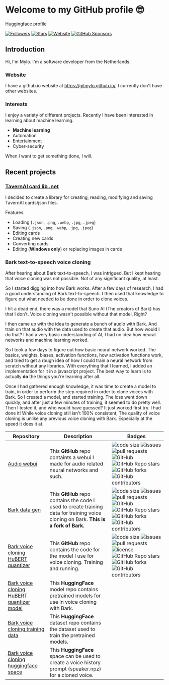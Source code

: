 # Welcome to my GitHub profile 😎

[Huggingface profile](https://huggingface.co/GitMylo)

[![Followers](https://img.shields.io/github/followers/gitmylo?style=for-the-badge)](https://github.com/gitmylo?tab=followers)
[![Stars](https://img.shields.io/github/stars/gitmylo?affiliations=OWNER%2CCOLLABORATOR&style=for-the-badge)](https://github.com/gitmylo?tab=repositories)
[![Website](https://img.shields.io/website?down_message=Offline&style=for-the-badge&up_message=Online&url=https%3A%2F%2Fgitmylo.github.io%2F)](https://gitmylo.github.io/)
[![GitHub Sponsors](https://img.shields.io/github/sponsors/gitmylo?style=for-the-badge)](https://github.com/sponsors/gitmylo/)
## Introduction
Hi, I'm Mylo. I'm a software developer from the Netherlands.

### Website
I have a github.io website at https://gitmylo.github.io/, I currently don't have other websites.

### Interests
I enjoy a variety of different projects. Recently I have been interested in learning about machine learning.
* **Machine learning**
* Automation
* Entertainment
* Cyber-security

When I want to get something done, I will.

## Recent projects
### [TavernAI card lib .net](https://github.com/gitmylo/TavernAICardLib)
I decided to create a library for creating, reading, modifying and saving TavernAI cards/json files.

Features:
* Loading (`.json`, `.png`, `.webp`, `.jpg`, `.jpeg`)
* Saving (`.json`, `.png`, `.webp`, `.jpg`, `.jpeg`)
* Editing cards
* Creating new cards
* Converting cards
* Editing (**Windows only**) or replacing images in cards

### Bark text-to-speech voice cloning
After hearing about Bark text-to-speech, I was intrigued. But I kept hearing that voice cloning was not possible. Not of any significant quality, at least.

So I started digging into how Bark works. After a few days of research, I had a good understanding of Bark text-to-speech. I then used that knowledge to figure out what needed to be done in order to clone voices.

I hit a dead end, there was a model that Suno AI (The creators of Bark) has that I don't. Voice cloning wasn't possible without that model. Right?

I then came up with the idea to generate a bunch of audio with Bark. And train on that audio with the data used to create that audio.
But how would I do that? I had a very basic understanding of AI, I had no idea how neural networks and machine learning worked.

So I took a few days to figure out how basic neural network worked. The basics, weights, biases, activation functions, how activation functions work, and tried to get a rough idea of how I could train a neural network from scratch without any libraries.
With everything that I learned, I added an implementation for it in a javascript project. The best way to learn is to actually **do** the things you're learning after all.

Once I had gathered enough knowledge, it was time to create a model to train, in order to perform the step required in order to clone voices with Bark.
So I created a model, and started training. The loss went down quickly, and after just a few minutes of training, it seemed to do pretty well.
Then I tested it, and who would have guessed? It just worked first try. I had done it!
While voice cloning still isn't 100% consistent, The quality of voice cloning is unlike any previous voice cloning with Bark. Especially at the speed it does it at.

| Repository                                                                                            | Description                                                                                                                           | Badges                                                                                                                                                                                                                                                                                                                                                                                                                                                                                                                                                                                                                                                                                                                                                                                                                                                               |
|-------------------------------------------------------------------------------------------------------|---------------------------------------------------------------------------------------------------------------------------------------|----------------------------------------------------------------------------------------------------------------------------------------------------------------------------------------------------------------------------------------------------------------------------------------------------------------------------------------------------------------------------------------------------------------------------------------------------------------------------------------------------------------------------------------------------------------------------------------------------------------------------------------------------------------------------------------------------------------------------------------------------------------------------------------------------------------------------------------------------------------------|
| [Audio webui](https://github.com/gitmylo/audio-webui)                                                 | This **GitHub** repo containts a webui I made for audio related neural networks and such.                                             | ![code size](https://img.shields.io/github/languages/code-size/gitmylo/audio-webui?style=flat-square) ![issues](https://img.shields.io/github/issues/gitmylo/audio-webui?style=flat-square) ![pull requests](https://img.shields.io/github/issues-pr/gitmylo/audio-webui?style=flat-square) ![GitHub](https://img.shields.io/github/license/gitmylo/audio-webui?style=flat-square) ![GitHub Repo stars](https://img.shields.io/github/stars/gitmylo/audio-webui?style=flat-square) ![GitHub forks](https://img.shields.io/github/forks/gitmylo/audio-webui?style=flat-square) ![GitHub contributors](https://img.shields.io/github/contributors-anon/gitmylo/audio-webui?style=flat-square)                                                                                                                                                                          |
| [Bark data gen](https://github.com/gitmylo/bark-data-gen)                                             | This **GitHub** repo contains the code I used to create training data for training voice cloning on Bark. **This is a fork of Bark.** | ![code size](https://img.shields.io/github/languages/code-size/gitmylo/bark-data-gen?style=flat-square) ![issues](https://img.shields.io/github/issues/gitmylo/bark-data-gen?style=flat-square) ![pull requests](https://img.shields.io/github/issues-pr/gitmylo/bark-data-gen?style=flat-square) ![GitHub](https://img.shields.io/github/license/gitmylo/bark-data-gen?style=flat-square) ![GitHub Repo stars](https://img.shields.io/github/stars/gitmylo/bark-data-gen?style=flat-square) ![GitHub forks](https://img.shields.io/github/forks/gitmylo/bark-data-gen?style=flat-square) ![GitHub contributors](https://img.shields.io/github/contributors-anon/gitmylo/bark-data-gen?style=flat-square)                                                                                                                                                            |
| [Bark voice cloning HuBERT quantizer](https://github.com/gitmylo/bark-voice-cloning-HuBERT-quantizer) | This **GitHub** repo contains the code for the model I use for voice cloning. Training and running.                                   | ![code size](https://img.shields.io/github/languages/code-size/gitmylo/bark-voice-cloning-HuBERT-quantizer?style=flat-square) ![issues](https://img.shields.io/github/issues/gitmylo/bark-voice-cloning-HuBERT-quantizer?style=flat-square) ![pull requests](https://img.shields.io/github/issues-pr/gitmylo/bark-voice-cloning-HuBERT-quantizer?style=flat-square) ![license](https://img.shields.io/github/license/gitmylo/bark-voice-cloning-hubert-quantizer?style=flat-square) ![GitHub Repo stars](https://img.shields.io/github/stars/gitmylo/bark-voice-cloning-hubert-quantizer?style=flat-square) ![GitHub forks](https://img.shields.io/github/forks/gitmylo/bark-voice-cloning-hubert-quantizer?style=flat-square) ![GitHub contributors](https://img.shields.io/github/contributors-anon/gitmylo/bark-voice-cloning-hubert-quantizer?style=flat-square) |
| [Bark voice cloning HuBERT quantizer model](https://huggingface.co/GitMylo/bark-voice-cloning)        | This **HuggingFace** model repo contains pretrained models for use in voice cloning with Bark.                                        |                                                                                                                                                                                                                                                                                                                                                                                                                                                                                                                                                                                                                                                                                                                                                                                                                                                                      |
| [Bark voice cloning training data](https://huggingface.co/datasets/GitMylo/bark-semantic-training)    | This **HuggingFace** dataset repo contains the dataset used to train the pretrained models.                                           |                                                                                                                                                                                                                                                                                                                                                                                                                                                                                                                                                                                                                                                                                                                                                                                                                                                                      |
| [Bark voice cloning huggingface space](https://huggingface.co/spaces/GitMylo/bark-voice-cloning)      | This **HuggingFace** space can be used to create a voice history prompt (speaker.npz) for a cloned voice.                             |                                                                                                                                                                                                                                                                                                                                                                                                                                                                                                                                                                                                                                                                                                                                                                                                                                                                      |
